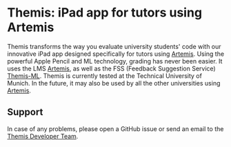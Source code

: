 # Themis: iPad app for tutors using Artemis

Themis transforms the way you evaluate university students' code with our innovative iPad app designed specifically for tutors using [Artemis](https://github.com/ls1intum/Artemis). Using the powerful Apple Pencil and ML technology, grading has never been easier.
It uses the LMS [Artemis](https://github.com/ls1intum/Artemis), as well as the FSS (Feedback Suggestion Service) [Themis-ML](https://github.com/ls1intum/Themis-ML). 
Themis is currently tested at the Technical University of Munich. In the future, it may also be used by all the other universities using [Artemis](https://github.com/ls1intum/Artemis).

## Support
In case of any problems, please open a GitHub issue or send an email to the [Themis Developer Team](mailto:ios2223cit.dse@xcit.tum.de).
